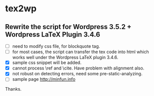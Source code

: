 tex2wp
======
Rewrite the script for Wordpress 3.5.2 + Wordpress LaTeX Plugin 3.4.6
------

- [ ] need to modify css file, for blockquote tag.
- [ ] for most cases, the script can transfer the tex code into html which works well under the Wordpress LaTeX plugin 3.4.6.
- [x] sample css snippet will be added.
- [x] cannot process \ref and \cite. Have problem with alignment also.
- [x] not robust on detecting errors, need some pre-static-analyzing.
- [ ] sample page http://minfun.info

Thanks.
